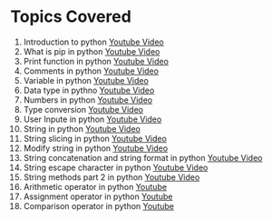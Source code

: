 # Topics Covered

1. Introduction to python [Youtube Video](https://youtu.be/nl3h8O0nYT0)
2. What is pip in python [Youtube Video](https://youtu.be/I27zxsIafF4)
3. Print function in python [Youtube Video](https://youtu.be/SdydEV2yIWU)
4. Comments in python [Youtube Video](https://youtu.be/r39LVSL0jUs)
5. Variable in python [Youtube Video](https://youtu.be/s6X_H2l_umg)
6. Data type in pythno [Youtube Video](https://youtu.be/qOIVD1v5mZM)
7. Numbers in python [Youtube Video](https://youtu.be/bjgSI3_UppU)
8. Type conversion [Youtube Video](https://youtu.be/bBzBdVW_s7k)
9. User Inpute in python [Youtube Video](https://youtu.be/cPH7Zwct_WA)
10. String in python [Youtube Video](https://youtu.be/F9yJcmi1Xlk)
11. String slicing in python [Youtube Video](https://youtu.be/CxnZus1anEA)
12. Modify string in python [Youtube Video](https://youtu.be/AZwcFQqiuXk)
13. String concatenation and string format in python [Youtube Video](https://youtu.be/54FfX7M7Xos)
14. String escape character in python [Youtube Video](https://youtu.be/VWHICczSCcI)
15. String methods part 2 in python [Youtube Video](https://youtu.be/gMfFN8RT5TE)
16. Arithmetic operator in python [Youtube](https://youtu.be/_Ub8RBt52aI)
17. Assignment operator in python [Youtube](https://youtu.be/mTkopZpZy1Y)
18. Comparison operator in python [Youtube](https://youtu.be/pHcMH_iPQvw)
